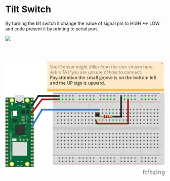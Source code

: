 # Tilt Switch
By turning the tilt switch it change the value of signal pin to HIGH <-> LOW and code present it by printing to serial port.

![](connection/Tilt_Switch_bb.png)

</br></br>

![](connection/Tilt_Switch_with_resistor_bb.png)